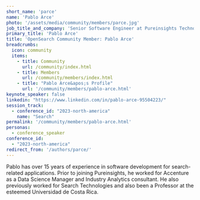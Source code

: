 ```yaml
---
short_name: 'parce'
name: 'Pablo Arce'
photo: '/assets/media/community/members/parce.jpg'
job_title_and_company: 'Senior Software Engineer at Pureinsights Technology Corporation'
primary_title: 'Pablo Arce'
title: 'OpenSearch Community Member: Pablo Arce'
breadcrumbs:
  icon: community
  items:
    - title: Community
      url: /community/index.html
    - title: Members
      url: /community/members/index.html
    - title: "Pablo Arce&apos;s Profile"
      url: '/community/members/pablo-arce.html'
keynote_speaker: false
linkedin: "https://www.linkedin.com/in/pablo-arce-95504223/"
session_track: 
  - conference_id: "2023-north-america"
    name: "Search"
permalink: '/community/members/pablo-arce.html'
personas:
  - conference_speaker
conference_id:
  - "2023-north-america"
redirect_from: '/authors/parce/'
---
```


Pablo has over 15 years of experience in software development for search-related applications. Prior to joining Pureinsights, he worked for Accenture as a Data Science Manager and Industry Analytics consultant. He also previously worked for Search Technologies and also been a Professor at the esteemed Universidad de Costa Rica.

